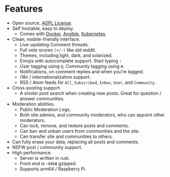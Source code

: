 # Features
- Open source, [AGPL License](/LICENSE).
- Self hostable, easy to deploy.
  - Comes with [Docker](#docker), [Ansible](#ansible), [Kubernetes](#kubernetes).
- Clean, mobile-friendly interface.
  - Live-updating Comment threads.
  - Full vote scores `(+/-)` like old reddit.
  - Themes, including light, dark, and solarized.
  - Emojis with autocomplete support. Start typing `:`
  - User tagging using `@`, Community tagging using `#`.
  - Notifications, on comment replies and when you're tagged.
  - i18n / internationalization support.
  - RSS / Atom feeds for `All`, `Subscribed`, `Inbox`, `User`, and `Community`.
- Cross-posting support.
  - A *similar post search* when creating new posts. Great for question / answer communities.
- Moderation abilities.
  - Public Moderation Logs.
  - Both site admins, and community moderators, who can appoint other moderators.
  - Can lock, remove, and restore posts and comments.
  - Can ban and unban users from communities and the site.
  - Can transfer site and communities to others.
- Can fully erase your data, replacing all posts and comments.
- NSFW post / community support.
- High performance.
  - Server is written in rust.
  - Front end is `~80kB` gzipped.
  - Supports arm64 / Raspberry Pi.
